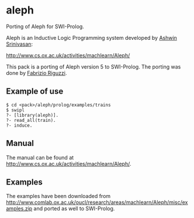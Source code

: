 # aleph
Porting of Aleph for SWI-Prolog.

Aleph is an Inductive Logic Programming system developed by [Ashwin Srinivasan](https://www.iiitd.edu.in/~ashwin/):

http://www.cs.ox.ac.uk/activities/machlearn/Aleph/

This  pack is a porting of Aleph version 5 to SWI-Prolog. The porting was done  by [Fabrizio Riguzzi](http://ds.ing.unife.it/~friguzzi/).

Example of use
---------------

    $ cd <pack>/aleph/prolog/examples/trains
    $ swipl
    ?- [library(aleph)].
    ?- read_all(train).
    ?- induce.

## Manual
The manual can be found at http://www.cs.ox.ac.uk/activities/machlearn/Aleph/.

## Examples
The examples have been downloaded from http://www.comlab.ox.ac.uk/oucl/research/areas/machlearn/Aleph/misc/examples.zip and ported as well to SWI-Prolog.
